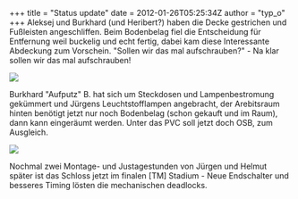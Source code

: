 +++
title = "Status update"
date = 2012-01-26T05:25:34Z
author = "typ_o"
+++
Aleksej und Burkhard (und Heribert?) haben die Decke gestrichen und
Fußleisten angeschliffen. Beim Bodenbelag fiel die Entscheidung für
Entfernung weil buckelig und echt fertig, dabei kam diese Interessante
Abdeckung zum Vorschein. "Sollen wir das mal aufschrauben?" - Na klar
sollen wir das mal aufschrauben\!  
  
![](https://flipdot.org/blog/uploads/beide.jpg)  
  
Burkhard "Aufputz" B. hat sich um Steckdosen und Lampenbestromung
gekümmert und Jürgens Leuchtstofflampen angebracht, der Arebitsraum
hinten benötigt jetzt nur noch Bodenbelag (schon gekauft und im Raum),
dann kann eingeräumt werden. Unter das PVC soll jetzt doch OSB, zum
Ausgleich.  
  
![](https://flipdot.org/blog/uploads/IMAG1549.jpg)  
  
Nochmal zwei Montage- und Justagestunden von Jürgen und Helmut später
ist das Schloss jetzt im finalen \[TM\] Stadium - Neue Endschalter und
besseres Timing lösten die mechanischen deadlocks.
